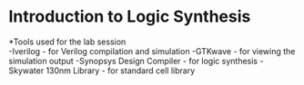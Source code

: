 # Introduction to Logic Synthesis 

*Tools used for the lab session  
-Iverilog - for Verilog compilation and simulation
-GTKwave - for viewing the simulation output
-Synopsys Design Compiler - for logic synthesis
-Skywater 130nm Library - for standard cell library
